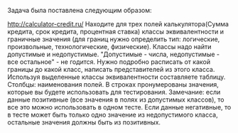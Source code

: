 Задача была поставлена следующим образом:

http://calculator-credit.ru/
Находите для трех полей калькулятора(Сумма кредита, срок кредита, процентная ставка) классы эквивалентности и граничные значения (для границ нужно определить тип: логические, произвольные, технологические, физические).
Классы надо найти допустимые и недопустимые.
"Допустимые - числа, недопустимые - все остальное" - не годится. Нужно подробно расписать от какой границы до какой класс, написать представителей из этого класса.
Используя выделенные классы эквивалентности составляете таблицу. Столбцы: наименования полей. В строках пронумерованы значения, которые вы будете использовать для тестирования.
Замечание: если данные позитивные (все значения в полях из допустимых классов), то все это можно использовать в одном тесте.
Если данные негативные, то в тесте может быть только одно значение из недопустимого класса, остальные значения должны быть из позитивных.

